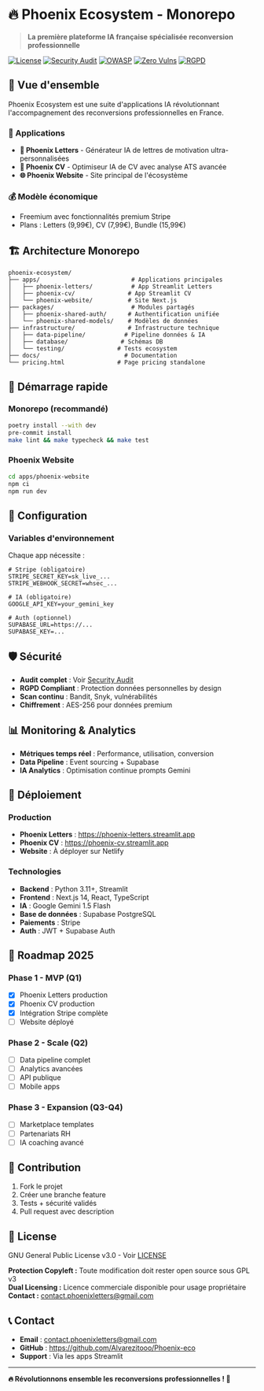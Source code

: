# 🔥 Phoenix Ecosystem - Monorepo

> **La première plateforme IA française spécialisée reconversion professionnelle**

[![License](https://img.shields.io/badge/License-GPL%20v3-blue.svg)](LICENSE)
[![Security Audit](https://img.shields.io/badge/Security%20Audit-PASSED-brightgreen.svg)](PHOENIX_SECURITY_AUDIT_2025.md)
[![OWASP](https://img.shields.io/badge/OWASP%20Top%2010-Compliant-blue.svg)](SECURITY.md)
[![Zero Vulns](https://img.shields.io/badge/Critical%20Vulns-0-brightgreen.svg)](PHOENIX_SECURITY_AUDIT_2025.md)
[![RGPD](https://img.shields.io/badge/RGPD-Compliant-green.svg)](SECURITY.md)

## 🎯 **Vue d'ensemble**

Phoenix Ecosystem est une suite d'applications IA révolutionnant l'accompagnement des reconversions professionnelles en France.

### **🚀 Applications**
- **📝 Phoenix Letters** - Générateur IA de lettres de motivation ultra-personnalisées
- **📄 Phoenix CV** - Optimiseur IA de CV avec analyse ATS avancée  
- **🌐 Phoenix Website** - Site principal de l'écosystème

### **💰 Modèle économique**
- Freemium avec fonctionnalités premium Stripe
- Plans : Letters (9,99€), CV (7,99€), Bundle (15,99€)

## 🏗️ **Architecture Monorepo**

```
phoenix-ecosystem/
├── apps/                          # Applications principales
│   ├── phoenix-letters/           # App Streamlit Letters
│   ├── phoenix-cv/               # App Streamlit CV
│   └── phoenix-website/          # Site Next.js
├── packages/                      # Modules partagés
│   ├── phoenix-shared-auth/      # Authentification unifiée
│   └── phoenix-shared-models/    # Modèles de données
├── infrastructure/               # Infrastructure technique
│   ├── data-pipeline/           # Pipeline données & IA
│   ├── database/               # Schémas DB
│   └── testing/               # Tests ecosystem
├── docs/                        # Documentation
└── pricing.html               # Page pricing standalone
```

## 🚀 **Démarrage rapide**

### **Monorepo (recommandé)**
```bash
poetry install --with dev
pre-commit install
make lint && make typecheck && make test
```

### **Phoenix Website**
```bash
cd apps/phoenix-website
npm ci
npm run dev
```

## 🔧 **Configuration**

### **Variables d'environnement**
Chaque app nécessite :
```env
# Stripe (obligatoire)
STRIPE_SECRET_KEY=sk_live_...
STRIPE_WEBHOOK_SECRET=whsec_...

# IA (obligatoire)  
GOOGLE_API_KEY=your_gemini_key

# Auth (optionnel)
SUPABASE_URL=https://...
SUPABASE_KEY=...
```

## 🛡️ **Sécurité**

- **Audit complet** : Voir [Security Audit](docs/SECURITY_AUDIT_ECOSYSTEM_PHOENIX.md)
- **RGPD Compliant** : Protection données personnelles by design
- **Scan continu** : Bandit, Snyk, vulnérabilités
- **Chiffrement** : AES-256 pour données premium

## 📊 **Monitoring & Analytics**

- **Métriques temps réel** : Performance, utilisation, conversion
- **Data Pipeline** : Event sourcing + Supabase
- **IA Analytics** : Optimisation continue prompts Gemini

## 🚀 **Déploiement**

### **Production**
- **Phoenix Letters** : https://phoenix-letters.streamlit.app
- **Phoenix CV** : https://phoenix-cv.streamlit.app  
- **Website** : À déployer sur Netlify

### **Technologies**
- **Backend** : Python 3.11+, Streamlit
- **Frontend** : Next.js 14, React, TypeScript
- **IA** : Google Gemini 1.5 Flash
- **Base de données** : Supabase PostgreSQL
- **Paiements** : Stripe
- **Auth** : JWT + Supabase Auth

## 🎯 **Roadmap 2025**

### **Phase 1 - MVP (Q1)**
- [x] Phoenix Letters production
- [x] Phoenix CV production  
- [x] Intégration Stripe complète
- [ ] Website déployé

### **Phase 2 - Scale (Q2)**
- [ ] Data pipeline complet
- [ ] Analytics avancées
- [ ] API publique
- [ ] Mobile apps

### **Phase 3 - Expansion (Q3-Q4)**
- [ ] Marketplace templates
- [ ] Partenariats RH
- [ ] IA coaching avancé

## 🤝 **Contribution**

1. Fork le projet
2. Créer une branche feature
3. Tests + sécurité validés
4. Pull request avec description

## 📄 **License**

GNU General Public License v3.0 - Voir [LICENSE](LICENSE)

**Protection Copyleft :** Toute modification doit rester open source sous GPL v3  
**Dual Licensing :** Licence commerciale disponible pour usage propriétaire  
**Contact :** contact.phoenixletters@gmail.com

## 📞 **Contact**

- **Email** : contact.phoenixletters@gmail.com
- **GitHub** : https://github.com/Alvarezitooo/Phoenix-eco
- **Support** : Via les apps Streamlit

---

**🔥 Révolutionnons ensemble les reconversions professionnelles ! 🚀**
